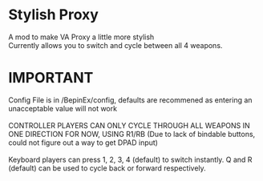 # Stylish Proxy
A mod to make VA Proxy a little more stylish<BR>
Currently allows you to switch and cycle between all 4 weapons.
# IMPORTANT
Config File is in <gamedir>/BepinEx/config, defaults are recommened as entering an unacceptable value will not work <BR><BR>
CONTROLLER PLAYERS CAN ONLY CYCLE THROUGH ALL WEAPONS IN ONE DIRECTION FOR NOW, USING R1/RB  (Due to lack of bindable buttons, could not figure out a way to get DPAD input) <BR><BR>
Keyboard players can press 1, 2, 3, 4 (default) to switch instantly. Q and R (default) can be used to cycle back or forward respectively.

